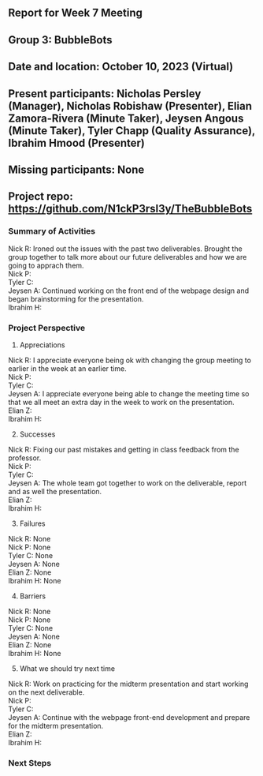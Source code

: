 ## Report for Week 7 Meeting
## Group 3: BubbleBots
## Date and location: October 10, 2023 (Virtual)
## Present participants: Nicholas Persley (Manager), Nicholas Robishaw (Presenter), Elian Zamora-Rivera (Minute Taker), Jeysen Angous (Minute Taker), Tyler Chapp (Quality Assurance), Ibrahim Hmood (Presenter)
## Missing participants: None
## Project repo: https://github.com/N1ckP3rsl3y/TheBubbleBots

### Summary of Activities

Nick R: Ironed out the issues with the past two deliverables. Brought the group together to talk more about our future deliverables and how we are going to apprach them. \
Nick P: \
Tyler C: \
Jeysen A: Continued working on the front end of the webpage design and began brainstorming for the presentation. \
Ibrahim H: 


### Project Perspective
1. Appreciations

  Nick R: I appreciate everyone being ok with changing the group meeting to earlier in the week at an earlier time. \
  Nick P: \
  Tyler C: \
  Jeysen A: I appreciate everyone being able to change the meeting time so that we all meet an extra day in the week to work on the 
            presentation. \
  Elian Z: \
  Ibrahim H: 

2. Successes

  Nick R: Fixing our past mistakes and getting in class feedback from the professor. \
  Nick P: \
  Tyler C: \
  Jeysen A: The whole team got together to work on the deliverable, report and as well the presentation. \
  Elian Z: \
  Ibrahim H: 

  
3. Failures

  Nick R: None\
  Nick P: None\
  Tyler C: None\
  Jeysen A: None\
  Elian Z: None\
  Ibrahim H: None

4. Barriers

  Nick R: None\
  Nick P: None\
  Tyler C: None\
  Jeysen A: None\
  Elian Z: None\
  Ibrahim H: None

5. What we should try next time
   
Nick R: Work on practicing for the midterm presentation and start working on the next deliverable. \
Nick P: \
Tyler C: \
Jeysen A: Continue with the webpage front-end development and prepare for the midterm presentation. \
Elian Z: \
Ibrahim H: 


### Next Steps

  


